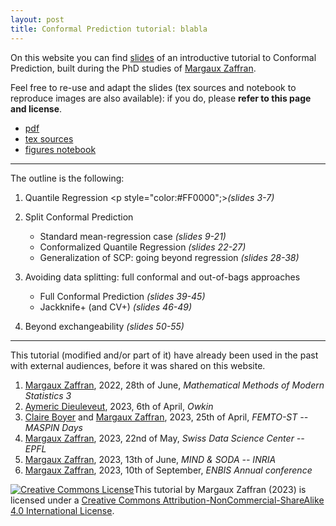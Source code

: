 ```yaml
---
layout: post
title: Conformal Prediction tutorial: blabla
---
```


On this website you can find [slides](/assets/files/cptuto.pdf) of an introductive tutorial to Conformal Prediction, built during the PhD studies of [Margaux Zaffran](https://mzaffran.github.io/).  

Feel free to re-use and adapt the slides (tex sources and notebook to reproduce images are also available): if you do, please **refer to this page and license**.  

- [pdf](/assets/files/cptuto.pdf)
- [tex sources](/assets/files/cptuto_sources.zip)
- [figures notebook](/assets/files/cptuto_notebook_illus.ipynb)

<object data=
"/assets/files/cptuto.pdf"
                width="800"
                height="500">
</object>

***

The outline is the following:  
1. Quantile Regression <p style="color:#FF0000";>_(slides 3-7)_</p>  

1. Split Conformal Prediction
    - Standard mean-regression case _(slides 9-21)_
    - Conformalized Quantile Regression _(slides 22-27)_
    - Generalization of SCP: going beyond regression _(slides 28-38)_
1. Avoiding data splitting: full conformal and out-of-bags approaches
    - Full Conformal Prediction _(slides 39-45)_
    - Jackknife+ (and CV+) _(slides 46-49)_
1. Beyond exchangeability _(slides 50-55)_

***

This tutorial (modified and/or part of it) have already been used in the past with external audiences, before it was shared on this website.
1. [Margaux Zaffran](https://mzaffran.github.io/), 2022, 28th of June, _Mathematical Methods of Modern Statistics 3_
1. [Aymeric Dieuleveut](http://www.cmap.polytechnique.fr/~aymeric.dieuleveut/), 2023, 6th of April, _Owkin_
1. [Claire Boyer](https://perso.lpsm.paris/~cboyer/) and [Margaux Zaffran](https://mzaffran.github.io/), 2023, 25th of April, _FEMTO-ST -- MASPIN Days_
1. [Margaux Zaffran](https://mzaffran.github.io/), 2023, 22nd of May, _Swiss Data Science Center -- EPFL_
1. [Margaux Zaffran](https://mzaffran.github.io/), 2023, 13th of June, _MIND & SODA -- INRIA_
1. [Margaux Zaffran](https://mzaffran.github.io/), 2023, 10th of September, _ENBIS Annual conference_

<a rel="license" href="http://creativecommons.org/licenses/by-nc-sa/4.0/"><img alt="Creative Commons License" style="border-width:0" src="https://i.creativecommons.org/l/by-nc-sa/4.0/88x31.png" /></a>This tutorial by Margaux Zaffran (2023) is licensed under a <a rel="license" href="http://creativecommons.org/licenses/by-nc-sa/4.0/">Creative Commons Attribution-NonCommercial-ShareAlike 4.0 International License</a>.
